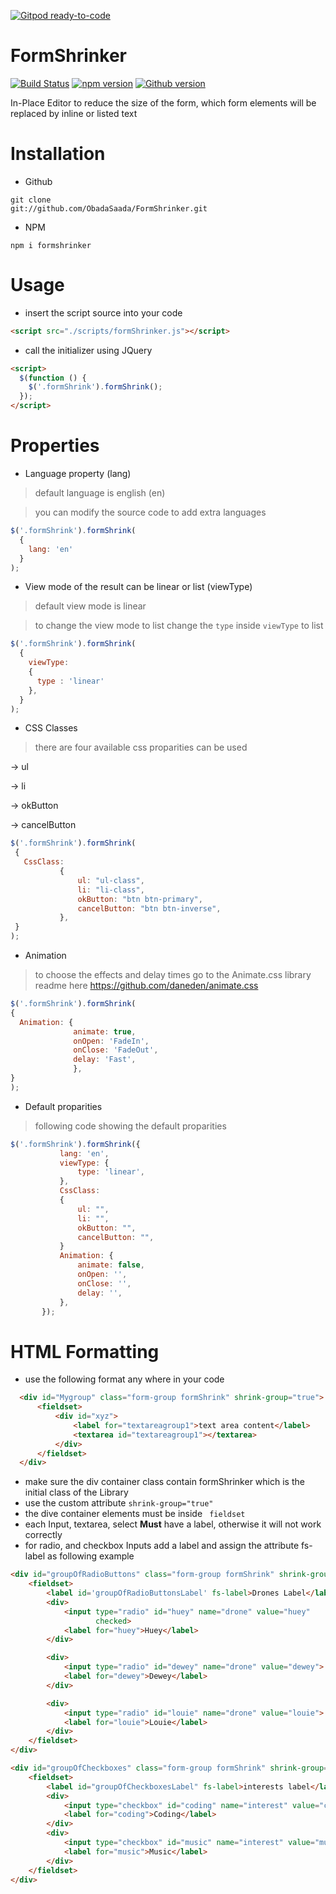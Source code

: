 [![Gitpod ready-to-code](https://img.shields.io/badge/Gitpod-ready--to--code-blue?logo=gitpod)](https://gitpod.io/#https://github.com/ObadaSaada/FormShrinker)

# FormShrinker 
[![Build Status](https://travis-ci.org/ObadaSaada/FormShrinker.svg?branch=master)](https://travis-ci.org/ObadaSaada/FormShrinker)
[![npm version](https://img.shields.io/npm/v/formshrinker.svg)](https://www.npmjs.com/package/formshrinker)
[![Github version](https://img.shields.io/github/package-json/v/obadasaada/formshrinker?label=GitHub)](https://github.com/ObadaSaada/FormShrinker)

In-Place Editor to reduce the size of the form, which form elements will be replaced by inline or listed text

# Installation

* Github

<code>git clone git://github.com/ObadaSaada/FormShrinker.git</code>

* NPM

<code>npm i formshrinker</code>

# Usage

* insert the script source into your code
```html
<script src="./scripts/formShrinker.js"></script>
```
* call the initializer using JQuery
```html
<script> 
  $(function () {
    $('.formShrink').formShrink();
  });
</script>
```
# Properties
* Language property (lang)
 > default language is english (en)
 
 > you can modify the source code to add extra languages 
```javascript
$('.formShrink').formShrink(
  {
    lang: 'en'
  }
);
```
* View mode of the result can be linear or list (viewType)
 > default view mode is linear
 
 > to change the view mode to list change the <code>type</code> inside <code>viewType</code> to list
```javascript
$('.formShrink').formShrink(
  {
    viewType: 
    {
      type : 'linear'
    },
  }
);
```
* CSS Classes
 > there are four available css proparities can be used
 
 -> ul
 
 -> li
 
 -> okButton
 
 -> cancelButton
 
 ```javascript
$('.formShrink').formShrink(
  {
    CssClass:
            {
                ul: "ul-class",
                li: "li-class",
                okButton: "btn btn-primary",
                cancelButton: "btn btn-inverse",
            },
  }
);
```
* Animation
 > to choose the effects and delay times go to the Animate.css library readme here https://github.com/daneden/animate.css
  ```javascript
$('.formShrink').formShrink(
  {
    Animation: {
                animate: true,
                onOpen: 'FadeIn',
                onClose: 'FadeOut',
                delay: 'Fast',
                },
  }
);
```

* Default proparities 
 > following code showing the default proparities
 
 ```javascript
 $('.formShrink').formShrink({
            lang: 'en',
            viewType: {
                type: 'linear',
            },
            CssClass:
            {
                ul: "",
                li: "",
                okButton: "",
                cancelButton: "",
            }
            Animation: {
                animate: false,
                onOpen: '',
                onClose: '',
                delay: '',
            },
        });
 ```
 # HTML Formatting 
* use the following format any where in your code
```html
  <div id="Mygroup" class="form-group formShrink" shrink-group="true">
      <fieldset>
          <div id="xyz">
              <label for="textareagroup1">text area content</label>
              <textarea id="textareagroup1"></textarea>
          </div>
      </fieldset>
  </div>
```
* make sure the div container class contain formShrinker which is the initial class of the Library
* use the custom attribute <code>shrink-group="true"</code>
* the dive container elements must be inside <code> fieldset </code>
* each Input, textarea, select <b>Must</b> have a label, otherwise it will not work correctly
* for radio, and checkbox Inputs add a label and assign the attribute fs-label as following example
```html
<div id="groupOfRadioButtons" class="form-group formShrink" shrink-group="true">
    <fieldset>
        <label id='groupOfRadioButtonsLabel' fs-label>Drones Label</label>
        <div>
            <input type="radio" id="huey" name="drone" value="huey"
                   checked>
            <label for="huey">Huey</label>
        </div>

        <div>
            <input type="radio" id="dewey" name="drone" value="dewey">
            <label for="dewey">Dewey</label>
        </div>

        <div>
            <input type="radio" id="louie" name="drone" value="louie">
            <label for="louie">Louie</label>
        </div>
    </fieldset>
</div>

<div id="groupOfCheckboxes" class="form-group formShrink" shrink-group="true">
    <fieldset>
        <label id="groupOfCheckboxesLabel" fs-label>interests label</label>
        <div>
            <input type="checkbox" id="coding" name="interest" value="coding">
            <label for="coding">Coding</label>
        </div>
        <div>
            <input type="checkbox" id="music" name="interest" value="music">
            <label for="music">Music</label>
        </div>
    </fieldset>
</div>

```
